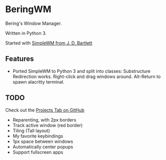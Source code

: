 # BeringWM

Bering's Window Manager.

Written in Python 3.

Started with [SimpleWM from J. D. Bartlett](https://sqizit.bartletts.id.au/2011/03/28/how-to-write-a-window-manager-in-python/)


## Features

* Ported SimpleWM to Python 3 and split into classes: Substructure Redirection works. Right-click and drag windows around. Alt-Return to spawn alacritty terminal.


## TODO

Check out the [Projects Tab on GitHub](https://github.com/Bering/BeringWM/projects/1)

* Reparenting, with 2px borders
* Track active window (red border)
* Tiling (Tall layout)
* My favorite keybindings
* 1px space between windows
* Automatically center popups
* Support fullscreen apps
